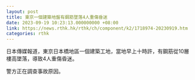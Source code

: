 ```yaml
---
layout: post
title: 東京一個建築地盤有鋼筋墜落4人重傷昏迷
date: 2023-09-19 10:23:13.000000000 +08:00
link: https://news.rthk.hk/rthk/ch/component/k2/1718974-20230919.htm
categories: rthk
---
```


日本傳媒報道，東京日本橋地區一個建築工地，當地早上十時許，有鋼筋從10層樓高墜落，導致4人重傷昏迷。

警方正在調查事故原因。
